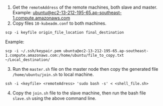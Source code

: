 1. Get the `remoteAddress` of the remote machines, both slave and master. Example: ubuntu@ec2-13-212-195-65.ap-southeast-1.compute.amazonaws.com
2. Copy files `10-kubeadm.conf` to both machines.
```
scp -i keyfile origin_file_location final_destination
```
Example:
```
scp -i ~/.ssh/keypair.pem ubuntu@ec2-13-212-195-65.ap-southeast-1.compute.amazonaws.com:/home/ubuntu/file_to_copy.txt ~/Local_destination/

```
3. Run the `master.sh` file on the master node then copy the generated file `/home/ubuntu/join.sh` to local machine.
```
ssh -i <keyfile> <remoteAdress> 'sudo bash -s' < <shell_file.sh>
```
4. Copy the `join.sh` file to the slave machine, then run the bash file `slave.sh` using the above command line. 
